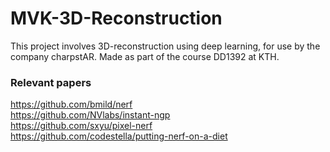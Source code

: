 # MVK-3D-Reconstruction
This project involves 3D-reconstruction using deep learning, for use by the company charpstAR. Made as part of the course DD1392 at KTH.

### Relevant papers

https://github.com/bmild/nerf  
https://github.com/NVlabs/instant-ngp  
https://github.com/sxyu/pixel-nerf  
https://github.com/codestella/putting-nerf-on-a-diet 
